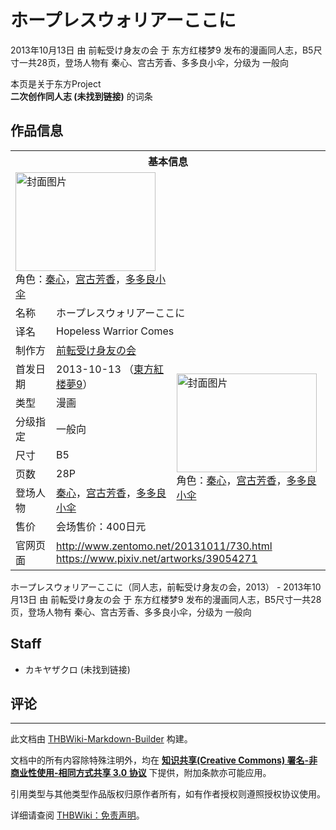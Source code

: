 # ホープレスウォリアーここに

<!-- source html: G:\repos\THBWiki-Markdown-Builder\THBWikiMarkdown\Temp\main\8\8f\ns0%3A%E3%83%9B%E3%83%BC%E3%83%97%E3%83%AC%E3%82%B9%E3%82%A6%E3%82%A9%E3%83%AA%E3%82%A2%E3%83%BC%E3%81%93%E3%81%93%E3%81%AB.html -->

2013年10月13日 由 前転受け身友の会 于 东方红楼梦9 发布的漫画同人志，B5尺寸一共28页，登场人物有 秦心、宫古芳香、多多良小伞，分级为 一般向

本页是关于东方Project  
 **二次创作同人志 (未找到链接)** 的词条

## 作品信息

<table><tbody><tr><th colspan="3">基本信息</th></tr><tr><td class="cover-artwork-mobile" colspan="2"><a href="./文件-ホープレスウォリアーここに封面.jpg.md" class="image" title="封面图片"><img alt="封面图片" src="https://upload.thwiki.cc/thumb/f/f1/%E3%83%9B%E3%83%BC%E3%83%97%E3%83%AC%E3%82%B9%E3%82%A6%E3%82%A9%E3%83%AA%E3%82%A2%E3%83%BC%E3%81%93%E3%81%93%E3%81%AB%E5%B0%81%E9%9D%A2.jpg/224px-%E3%83%9B%E3%83%BC%E3%83%97%E3%83%AC%E3%82%B9%E3%82%A6%E3%82%A9%E3%83%AA%E3%82%A2%E3%83%BC%E3%81%93%E3%81%93%E3%81%AB%E5%B0%81%E9%9D%A2.jpg" decoding="async" loading="lazy" width="224" height="158" srcset="https://upload.thwiki.cc/thumb/f/f1/%E3%83%9B%E3%83%BC%E3%83%97%E3%83%AC%E3%82%B9%E3%82%A6%E3%82%A9%E3%83%AA%E3%82%A2%E3%83%BC%E3%81%93%E3%81%93%E3%81%AB%E5%B0%81%E9%9D%A2.jpg/336px-%E3%83%9B%E3%83%BC%E3%83%97%E3%83%AC%E3%82%B9%E3%82%A6%E3%82%A9%E3%83%AA%E3%82%A2%E3%83%BC%E3%81%93%E3%81%93%E3%81%AB%E5%B0%81%E9%9D%A2.jpg 1.5x, https://upload.thwiki.cc/thumb/f/f1/%E3%83%9B%E3%83%BC%E3%83%97%E3%83%AC%E3%82%B9%E3%82%A6%E3%82%A9%E3%83%AA%E3%82%A2%E3%83%BC%E3%81%93%E3%81%93%E3%81%AB%E5%B0%81%E9%9D%A2.jpg/448px-%E3%83%9B%E3%83%BC%E3%83%97%E3%83%AC%E3%82%B9%E3%82%A6%E3%82%A9%E3%83%AA%E3%82%A2%E3%83%BC%E3%81%93%E3%81%93%E3%81%AB%E5%B0%81%E9%9D%A2.jpg 2x" data-file-width="1200" data-file-height="844"></a><div class="cover-char">角色：<a href="./秦心.md" title="秦心">秦心</a>，<a href="./宫古芳香.md" title="宫古芳香">宫古芳香</a>，<a href="./多多良小伞.md" title="多多良小伞">多多良小伞</a></div></td>
</tr><tr><td class="label">名称</td><td colspan="2"> ホープレスウォリアーここに </td></tr><tr><td class="label">译名</td><td colspan="2"> Hopeless Warrior Comes </td></tr><tr><td class="label">制作方</td><td><a href="./前転受け身友の会.md" title="前転受け身友の会">前転受け身友の会</a></td><td class="cover-artwork" rowspan="8" style="min-width:224px;"><a href="./文件-ホープレスウォリアーここに封面.jpg.md" class="image" title="封面图片"><img alt="封面图片" src="https://upload.thwiki.cc/thumb/f/f1/%E3%83%9B%E3%83%BC%E3%83%97%E3%83%AC%E3%82%B9%E3%82%A6%E3%82%A9%E3%83%AA%E3%82%A2%E3%83%BC%E3%81%93%E3%81%93%E3%81%AB%E5%B0%81%E9%9D%A2.jpg/224px-%E3%83%9B%E3%83%BC%E3%83%97%E3%83%AC%E3%82%B9%E3%82%A6%E3%82%A9%E3%83%AA%E3%82%A2%E3%83%BC%E3%81%93%E3%81%93%E3%81%AB%E5%B0%81%E9%9D%A2.jpg" decoding="async" loading="lazy" width="224" height="158" srcset="https://upload.thwiki.cc/thumb/f/f1/%E3%83%9B%E3%83%BC%E3%83%97%E3%83%AC%E3%82%B9%E3%82%A6%E3%82%A9%E3%83%AA%E3%82%A2%E3%83%BC%E3%81%93%E3%81%93%E3%81%AB%E5%B0%81%E9%9D%A2.jpg/336px-%E3%83%9B%E3%83%BC%E3%83%97%E3%83%AC%E3%82%B9%E3%82%A6%E3%82%A9%E3%83%AA%E3%82%A2%E3%83%BC%E3%81%93%E3%81%93%E3%81%AB%E5%B0%81%E9%9D%A2.jpg 1.5x, https://upload.thwiki.cc/thumb/f/f1/%E3%83%9B%E3%83%BC%E3%83%97%E3%83%AC%E3%82%B9%E3%82%A6%E3%82%A9%E3%83%AA%E3%82%A2%E3%83%BC%E3%81%93%E3%81%93%E3%81%AB%E5%B0%81%E9%9D%A2.jpg/448px-%E3%83%9B%E3%83%BC%E3%83%97%E3%83%AC%E3%82%B9%E3%82%A6%E3%82%A9%E3%83%AA%E3%82%A2%E3%83%BC%E3%81%93%E3%81%93%E3%81%AB%E5%B0%81%E9%9D%A2.jpg 2x" data-file-width="1200" data-file-height="844"></a><div class="cover-char">角色：<a href="./秦心.md" title="秦心">秦心</a>，<a href="./宫古芳香.md" title="宫古芳香">宫古芳香</a>，<a href="./多多良小伞.md" title="多多良小伞">多多良小伞</a></div></td>
</tr><tr><td class="label">首发日期</td><td>2013-10-13&#160;（<a href="/展会作品列表?e=%E4%B8%9C%E6%96%B9%E7%BA%A2%E6%A5%BC%E6%A2%A6%239">東方紅楼夢9</a>）</td></tr><tr><td class="label">类型</td><td>漫画</td></tr><tr><td class="label">分级指定</td><td>一般向</td></tr><tr><td class="label">尺寸</td><td>B5</td></tr><tr><td class="label">页数</td><td>28P</td></tr><tr><td class="label">登场人物</td><td><a href="./秦心.md" title="秦心">秦心</a>，<a href="./宫古芳香.md" title="宫古芳香">宫古芳香</a>，<a href="./多多良小伞.md" title="多多良小伞">多多良小伞</a></td></tr><tr><td class="label">售价</td><td>会场售价：400日元</td></tr>
<tr><td class="label">官网页面</td><td colspan="2"><a rel="nofollow" class="external free" href="http://www.zentomo.net/20131011/730.html">http://www.zentomo.net/20131011/730.html</a><br><a rel="nofollow" class="external free" href="https://www.pixiv.net/artworks/39054271">https://www.pixiv.net/artworks/39054271</a></td></tr></tbody></table>

ホープレスウォリアーここに（同人志，前転受け身友の会，2013） - 2013年10月13日 由 前転受け身友の会 于 东方红楼梦9 发布的漫画同人志，B5尺寸一共28页，登场人物有 秦心、宫古芳香、多多良小伞，分级为 一般向

## Staff
- カキヤザクロ (未找到链接)


## 评论




---

此文档由 [THBWiki-Markdown-Builder](https://github.com/Delsin-Yu/THBWiki-Markdown-Builder) 构建。

文档中的所有内容除特殊注明外，均在 [**知识共享(Creative Commons) 署名-非商业性使用-相同方式共享 3.0 协议**](https://creativecommons.org/licenses/by-sa/3.0/deed.zh-hans) 下提供，附加条款亦可能应用。

引用类型与其他类型作品版权归原作者所有，如有作者授权则遵照授权协议使用。

详细请查阅 [THBWiki：免责声明](https://thbwiki.cc/THBWiki:%E5%85%8D%E8%B4%A3%E5%A3%B0%E6%98%8E)。

